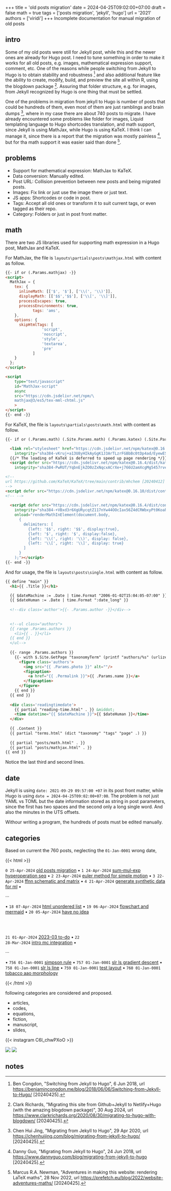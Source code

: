 +++
title = 'old posts migration'
date = 2024-04-25T09:02:00+07:00
draft = false
math = true
tags = ['posts migration', 'jekyll', 'hugo']
url = '2021'
authors = ['viridi']
+++
Incomplete documentation for manual migration of old posts <!--more-->


## intro
Some of my old posts were still for Jekyll post, while this and the newer ones are already for Hugo post. I need to tune something in order to make it works for all old posts, e.g. images, mathematical expression support, comment, etc. One of the reasons while people switching from Jekyll to Hugo is to obtain stability and robustness [^congdon_2018] and also additional feature like the ability to create, modify, build, and preview the site all within R, using the blogdown package [^richards_2020]. Assuring that folder structure, e.g. for images, from Jekyll recognized by Hugo is one thing that must be settled.

One of the problems in migration from jekyll to Hugo is number of posts that could be hundreds of them, even most of them are just ramblings and brain dumps [^jing_2020], where in my case there are about 740 posts to migrate. I have already encountered some problems like folder for images, Liquid templating language to Hugo shortcodes translation, and math support, since Jekyll is using MathJax, while Hugo is using KaTeX. I think I can manage it, since there is a report that the migration was mostly painless [^guo_2018], but for tha math support it was easier said than done [^newman_2022].


## problems
+ Support for mathematical expression: MathJax to KaTeX.
+ Data conversion: Manually edited.
+ Post URL: Collision prevention between new posts and being migrated posts.
+ Images: Fix link or just use the image there or just text.
+ JS apps: Shortcodes or code in post.
+ Tags: Accept all old ones or transform it to suit current tags, or even tagged as their repo.
+ Category: Folders or just in post front matter.

## math
There are two JS libraries used for supporting math expression in a Hugo post, MathJax and KaTeX.

For MathJax, the file is `layouts\partials\posts\mathjax.html` with content as follow.

```html
{{- if or (.Params.mathjax) -}}
<script>
  MathJax = {
    tex: {
      inlineMath: [['$', '$'], ['\\(', '\\)']],
      displayMath: [['$$','$$'], ['\\[', '\\]']],
      processEscapes: true,
      processEnvironments: true,
			tags: 'ams',
    },
    options: {
      skipHtmlTags: [
				'script',
				'noscript',
				'style',
				'textarea',
				'pre'
			]
    }
  };
</script>

<script
	type="text/javascript"
	id="MathJax-script"
	async 
	src="https://cdn.jsdelivr.net/npm/\
	mathjax@3/es5/tex-mml-chtml.js"
	>
</script>
{{- end -}}
```

For KaTeX, the file is `layouts\partials\posts\math.html` with content as follow.

```html
{{- if or (.Params.math) (.Site.Params.math) (.Params.katex) (.Site.Params.katex) -}}

  <link rel="stylesheet" href="https://cdn.jsdelivr.net/npm/katex@0.16.4/dist/katex.min.css"
    integrity="sha384-vKruj+a13U8yHIkAyGgK1J3ArTLzrFGBbBc0tDp4ad/EyewESeXE/Iv67Aj8gKZ0" crossorigin="anonymous">
  {{/* The loading of KaTeX is deferred to speed up page rendering */}}
  <script defer src="https://cdn.jsdelivr.net/npm/katex@0.16.4/dist/katex.min.js"
    integrity="sha384-PwRUT/YqbnEjkZO0zZxNqcxACrXe+j766U2amXcgMg5457rve2Y7I6ZJSm2A0mS4" crossorigin="anonymous"></script>

<!--
url https://github.com/KaTeX/KaTeX/tree/main/contrib/mhchem [20240412]
-->
<script defer src="https://cdn.jsdelivr.net/npm/katex@0.16.10/dist/contrib/mhchem.min.js" integrity="sha384-ifpG+NlgMq0kvOSGqGQxW1mJKpjjMDmZdpKGq3tbvD3WPhyshCEEYClriK/wRVU0"  crossorigin="anonymous"></script>
<!-- -->    
    
  <script defer src="https://cdn.jsdelivr.net/npm/katex@0.16.4/dist/contrib/auto-render.min.js"
    integrity="sha384-+VBxd3r6XgURycqtZ117nYw44OOcIax56Z4dCRWbxyPt0Koah1uHoK0o4+/RRE05" crossorigin="anonymous"
    onload="renderMathInElement(document.body,
      {
        delimiters: [
          {left: '$$', right: '$$', display:true},
          {left: '$', right: '$', display:false},
          {left: '\\(', right: '\\)', display: false},
          {left: '\\[', right: '\\]', display: true}
        ]
      }
    );"></script>
{{- end -}}
```

And for usage, the file is `layouts\posts\single.html` with content as follow.
```html
{{ define "main" }}
  <h1>{{ .Title }}</h1>

  {{ $dateMachine := .Date | time.Format "2006-01-02T15:04:05-07:00" }}
  {{ $dateHuman := .Date | time.Format ":date_long" }}
  
  <!--div class='author'>{{- .Params.author -}}</div-->
  
  
  <!--ul class="authors">
  {{ range .Params.authors }}
    <li>{{ . }}</li>
  {{ end }}
  </ul-->
  
  {{- range .Params.authors }}
    {{- with $.Site.GetPage "taxonomyTerm" (printf "authors/%s" (urlize .)) }}
      <figure class='authors'>
        <img src="{{ .Params.photo }}" alt=""/>
        <figcaption>
          <a href="{{ .Permalink }}">{{ .Params.name }}</a>
        </figcaption>
      </figure>
    {{ end }}
  {{ end }}
  
  <div class='readingtimedate'>
    {{ partial "reading-time.html" . }} &middot;
    <time datetime="{{ $dateMachine }}">{{ $dateHuman }}</time>
  </div>
  
  {{ .Content }}
  {{ partial "terms.html" (dict "taxonomy" "tags" "page" .) }}
  
  {{ partial "posts/math.html" . }}
  {{ partial "posts/mathjax.html" . }}
{{ end }}
```

Notice the last third and second lines.


## date
Jekyll is using `date: 2021-09-29 09:57:00 +07` in its post front matter, while Hugo is using `date = 2024-04-25T09:02:00+07:00`. The problem is not just YAML vs TOML but the date information stored as string in post parameters, since the first has two spaces and the second only a long single word. And also the minutes in the UTS offsets.

Withour writing a program, the hundreds of posts must be edited manually.


## categories
Based on current the 760 posts, neglecting the `01-Jan-0001` wrong date,

{{< html >}}
<div>
  <code>0 25-Apr-2024</code>
  <a href="/to/0021/">old posts migration</a>
  &bull;
  <code>1 24-Apr-2024</code>
  <a href="/to/0020/">sum-mul-exp hyperoperation seq</a>
  &bull;
  <code>2 23-Apr-2024</code>
  <a href="/to/0019/">euler method for simple motion</a>
  &bull;
  <code>3 22-Apr-2024</code>
  <a href="/to/0018/">ffnn schematic and matrix</a>
  &bull;
  <code>4 21-Apr-2024</code>
  <a href="/to/0017/">generate synthetic data for ml</a>
  &bull;

  &middot;&middot;&middot;

  &bull;
  <code>18 07-Apr-2024</code>
  <a href="/to/0003/">html unordered list</a>
  &bull;
  <code>19 06-Apr-2024</code>
  <a href="/to/0002/">flowchart and mermaid</a>
  &bull;
  <code>20 05-Apr-2024</code>
  <a href="/to/0001/">have no idea</a>

  <br><br>

  <code>21 01-Apr-2024</code>
  <a href="/to/posts/o/pl3201/2023-03-to-do/">2023-03 to-do</a>
  &bull;
  <code>22 28-Mar-2024</code>
  <a href="/to/posts/o/fi4002/intro-mc-integration/">intro mc integration</a>
  &bull;

  &middot;&middot;&middot;

  &bull;
  <code>756 01-Jan-0001</code>
  <a href="/to/posts/bug/0/30/2022-02-26-simpson-rule/">simpson rule</a>
  &bull;
  <code>757 01-Jan-0001</code>
  <a href="/to/posts/bug/0/21/2021-04-20-slr-ls-gradient-descent/">slr ls gradient descent</a>
  &bull;
  <code>758 01-Jan-0001</code>
  <a href="/to/posts/bug/0/21/2021-12-03-slr-ls-line/">slr ls line</a>
  &bull;
  <code>759 01-Jan-0001</code>
  <a href="/to/posts/bug/0/00/2021-11-17-test-layout/">test layout</a>
  &bull;
  <code>760 01-Jan-0001</code>
  <a href="/to/posts/bug/1/20/2022-01-04-tobacco-aao-morphology/">tobacco aao morphology</a>
</div> 
{{< /html >}}

following categories are considered and proposed.

+ articles,
+ codes,
+ equations,
+ fiction,
+ manuscript,
+ slides,


{{< instagram C6I_chwPXoO >}}

![](https://i.ibb.co/G5mLg4d/interference-pattern-slit-2.png)
![](https://i.ibb.co/d5Zqnwf/interference-pattern-slit-2.png)

## notes
[^congdon_2018]: Ben Congdon, "Switching from Jekyll to Hugo", 6 Jun 2018, url https://benjamincongdon.me/blog/2018/06/06/Switching-from-Jekyll-to-Hugo/ [20240425].
[^guo_2018]: Danny Guo, "Migrating from Jekyll to Hugo", 24 Jun 2018, url https://www.dannyguo.com/blog/migrating-from-jekyll-to-hugo [20240425].
[^jing_2020]: Chen Hui Jing, "Migrating from Jekyll to Hugo", 29 Apr 2020, url https://chenhuijing.com/blog/migrating-from-jekyll-to-hugo/ [20240425].
[^newman_2022]: Marcus R.A. Newman, "Adventures in making this website:
rendering LaTeX maths", 28 Nov 2022, url https://prefetch.eu/blog/2022/website-adventures-maths/ [20240425].
[^richards_2020]: Clark Richards, "Migrating this site from Github+Jekyll to Netlify+Hugo (with the amazing blogdown package)", 30 Aug 2024, url https://www.clarkrichards.org/2020/08/30/migrating-to-hugo-with-blogdown/ [20240425].
[^wang_2024]:  XiaoFeng Wang, "Migrate from Jekyll to Hugo", Luddy School, Indiana University Bloomington, 10 Mar 2014, url https://homes.luddy.indiana.edu/xw7/post/migrate-from-jekyll/ [20240425].
